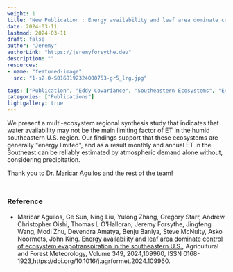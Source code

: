 ```yaml
---
weight: 1
title: "New Publication : Energy availability and leaf area dominate control of ecosystem evapotranspiration in the Southeastern U.S."
date: 2024-03-11
lastmod: 2024-03-11
draft: false
author: "Jeremy"
authorLink: "https://jeremyforsythe.dev"
description: ""
resources:
- name: "featured-image"
  src: "1-s2.0-S0168192324000753-gr5_lrg.jpg"

tags: ["Publication", "Eddy Covariance", "Southeastern Ecosystems", "Evapotranspiration", "Machine Leanring"]
categories: ["Publications"]
lightgallery: true
---
```


We present a multi-ecosystem regional synthesis study that indicates that water availability may not be the main limiting factor of ET in the humid southeastern U.S. region. Our findings support that these ecosystems are generally "energy limited", and as a result monthly and annual ET in the Southeast can be reliably estimated by atmospheric demand alone without, considering precipitation.

Thank you to <a href="https://mmaguilos.wixsite.com/mysite">Dr. Maricar Aguilos</a> and the rest of the team!

<!--more-->

<p align="center" style="margin-top:1.25cm;"><i class='fas fa-tree'></i><i class='fas fa-tree'></i><i class='fas fa-tree'></i></p>

### Reference

<ul>
<li>Maricar Aguilos, Ge Sun, Ning Liu, Yulong Zhang, Gregory Starr, Andrew Christopher Oishi, Thomas L O'Halloran, Jeremy Forsythe, Jingfeng Wang, Modi Zhu, Devendra Amatya, Benju Baniya, Steve McNulty, Asko Noormets, John King. <a href="https://t.co/L7lVIgYXIy" target="_blank"> Energy availability and leaf area dominate control of ecosystem evapotranspiration in the southeastern U.S.</a>, Agricultural and Forest Meteorology, Volume 349, 2024,109960, ISSN 0168-1923,https://doi.org/10.1016/j.agrformet.2024.109960.
</ul> 

<p align="center" style="margin-top:1.25cm;"><i class='fas fa-tree'></i><i class='fas fa-tree'></i><i class='fas fa-tree'></i></p>
